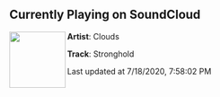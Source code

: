 ## Currently Playing on SoundCloud

[<img align="left" width="100" src="https://i1.sndcdn.com/artworks-Kgm9DVGfGWqV6jHK-MNGJbg-t50x50.jpg">](https://soundcloud.com/thisisclouds/stronghold?in=thisisclouds/sets/arkiv3-onslaught-ash)

**Artist**: Clouds 

**Track**: Stronghold

Last updated at 7/18/2020, 7:58:02 PM
